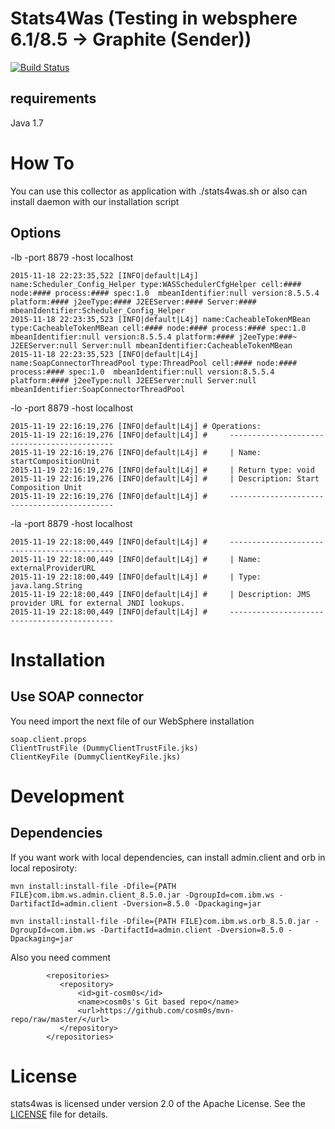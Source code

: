 Stats4Was (Testing in websphere 6.1/8.5 -> Graphite (Sender))
=========
[![Build Status](https://travis-ci.org/cosm0s/stats4was.png)](https://travis-ci.org/cosm0s/stats4was)

requirements
------------
Java 1.7

How To
============

You can use this collector as application with ./stats4was.sh or also can install daemon with our installation script

Options
-------

-lb -port 8879 -host localhost
```
2015-11-18 22:23:35,522 [INFO|default|L4j] name:Scheduler_Config_Helper type:WASSchedulerCfgHelper cell:#### node:#### process:#### spec:1.0  mbeanIdentifier:null version:8.5.5.4 platform:#### j2eeType:#### J2EEServer:#### Server:#### mbeanIdentifier:Scheduler_Config_Helper
2015-11-18 22:23:35,523 [INFO|default|L4j] name:CacheableTokenMBean type:CacheableTokenMBean cell:#### node:#### process:#### spec:1.0  mbeanIdentifier:null version:8.5.5.4 platform:#### j2eeType:###~ J2EEServer:null Server:null mbeanIdentifier:CacheableTokenMBean
2015-11-18 22:23:35,523 [INFO|default|L4j] name:SoapConnectorThreadPool type:ThreadPool cell:#### node:#### process:#### spec:1.0  mbeanIdentifier:null version:8.5.5.4 platform:#### j2eeType:null J2EEServer:null Server:null mbeanIdentifier:SoapConnectorThreadPool
```
-lo -port 8879 -host localhost
```
2015-11-19 22:16:19,276 [INFO|default|L4j] # Operations:
2015-11-19 22:16:19,276 [INFO|default|L4j] # 	 --------------------------------------------
2015-11-19 22:16:19,276 [INFO|default|L4j] # 	 | Name: startCompositionUnit
2015-11-19 22:16:19,276 [INFO|default|L4j] # 	 | Return type: void
2015-11-19 22:16:19,276 [INFO|default|L4j] # 	 | Description: Start Composition Unit
2015-11-19 22:16:19,276 [INFO|default|L4j] # 	 --------------------------------------------

```
-la -port 8879 -host localhost
```
2015-11-19 22:18:00,449 [INFO|default|L4j] # 	 --------------------------------------------
2015-11-19 22:18:00,449 [INFO|default|L4j] # 	 | Name: externalProviderURL
2015-11-19 22:18:00,449 [INFO|default|L4j] # 	 | Type: java.lang.String
2015-11-19 22:18:00,449 [INFO|default|L4j] # 	 | Description: JMS provider URL for external JNDI lookups.
2015-11-19 22:18:00,449 [INFO|default|L4j] # 	 --------------------------------------------
```

Installation
============

Use SOAP connector
------------------
You need import the next file of our WebSphere installation

```
soap.client.props
ClientTrustFile (DummyClientTrustFile.jks)
ClientKeyFile (DummyClientKeyFile.jks)
```

Development
===========

Dependencies
------------
If you want work with local dependencies, can install admin.client and orb in local reposiroty:
```
mvn install:install-file -Dfile={PATH FILE}com.ibm.ws.admin.client_8.5.0.jar -DgroupId=com.ibm.ws -DartifactId=admin.client -Dversion=8.5.0 -Dpackaging=jar

mvn install:install-file -Dfile={PATH FILE}com.ibm.ws.orb_8.5.0.jar -DgroupId=com.ibm.ws -DartifactId=admin.client -Dversion=8.5.0 -Dpackaging=jar
```
Also you need comment
```
        <repositories>
           <repository>
               <id>git-cosm0s</id>
               <name>cosm0s's Git based repo</name>
               <url>https://github.com/cosm0s/mvn-repo/raw/master/</url>
           </repository>
        </repositories>
```

License
===========
stats4was is licensed under version 2.0 of the Apache License. See the [LICENSE](https://github.com/cosm0s/stats4was/blob/master/LICENSE) file for details.
